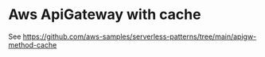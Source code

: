 # Aws ApiGateway with cache

See https://github.com/aws-samples/serverless-patterns/tree/main/apigw-method-cache